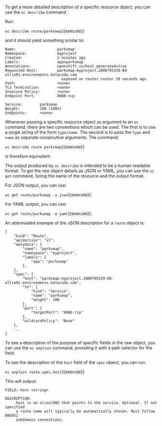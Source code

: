 To get a more detailed description of a specific resource object, you can use the ``oc describe`` command.

Run:

``oc describe route/parksmap``{{execute}}

and it should yield something similar to:

```
Name:                   parksmap
Namespace:              myproject
Created:                2 minutes ago
Labels:                 app=parksmap
Annotations:            openshift.io/host.generated=true
Requested Host:         parksmap-myproject.2886795339-80-ollie01.environments.katacoda.com
                          exposed on router router 29 seconds ago
Path:                   <none>
TLS Termination:        <none>
Insecure Policy:        <none>
Endpoint Port:          8080-tcp

Service:        parksmap
Weight:         100 (100%)
Endpoints:      <none>
```

Whenever passing a specific resource object as argument to an ``oc`` command, there are two conventions which can be used. The first is to use a single string of the form ``type/name``. The second is to pass the ``type`` and ``name`` as separate consecutive arguments. The command:

``oc describe route parksmap``{{execute}}

is therefore equivalent.

The output produced by ``oc describe`` is intended to be a human readable format. To get the raw object details as JSON or YAML, you can use the ``oc get`` command, listing the name of the resource and the output format.

For JSON output, you can use:

``oc get route/parksmap -o json``{{execute}}.

For YAML output, you can use:

``oc get route/parksmap -o yaml``{{execute}}.

An abbreviated example of the JSON description for a ``route`` object is:

```
{
    "kind": "Route",
    "apiVersion": "v1",
    "metadata": {
        "name": "parksmap",
        "namespace": "myproject",
        "labels": {
            "app": "parksmap"
        },
    },
    "spec": {
        "host": "parksmap-myproject.2886795339-80-ollie01.environments.katacoda.com",
        "to": {
            "kind": "Service",
            "name": "parksmap",
            "weight": 100
        },
        "port": {
            "targetPort": "8080-tcp"
        },
        "wildcardPolicy": "None"
    },
    ...
}
```

To see a description of the purpose of specific fields in the raw object, you can use the ``oc explain`` command, providing it with a path selector for the field.

To see the description of the ``host`` field of the ``spec`` object, you can run:

``oc explain route.spec.host``{{execute}}

This will output:

```
FIELD: host <string>

DESCRIPTION:
     host is an alias/DNS that points to the service. Optional. If not specified
     a route name will typically be automatically chosen. Must follow DNS952
     subdomain conventions.
```
